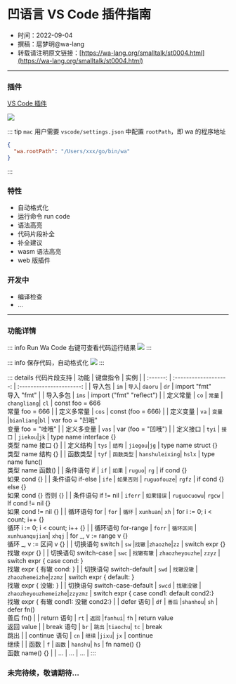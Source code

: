 # 凹语言 VS Code 插件指南

- 时间：2022-09-04
- 撰稿：扈梦明@wa-lang
- 转载请注明原文链接：[https://wa-lang.org/smalltalk/st0004.html](https://wa-lang.org/smalltalk/st0004.html)

---

### 插件

[VS Code 插件](https://marketplace.visualstudio.com/items?itemName=xxxDeveloper.vscode-wa)

![](/st0004-01.png)

::: tip
`mac` 用户需要 `vscode/settings.json` 中配置 `rootPath`，即 wa 的程序地址
```json
{
  "wa.rootPath": "/Users/xxx/go/bin/wa"
}
```
:::

### 特性

 - 自动格式化
 - 运行命令 run code
 - 语法高亮
 - 代码片段补全
 - 补全建议
 - wasm 语法高亮
 - web 版插件

### 开发中
- 编译检查
- ...

---

### 功能详情

::: info Run Wa Code
右键可查看代码运行结果
![](/st0004-02.png)
:::

::: info 保存代码，自动格式化
![](/st0004-03.gif)
:::

::: details 代码片段支持
|   功能   | 键盘指令  |           实例           |
| :------: | :-------------------: | :----------------------: |
|  导入包  | `im` \| `导入`\| `daoru` \| `dr` |       import "fmt" <br />导入 "fmt"       |
| 导入多包 |         `ims`         | import ("fmt" "reflect") |
| 定义常量 |  `co` \| `常量` \| `changliang`\| `cl`  | const foo = 666<br />常量 foo = 666 |
| 定义多常量 | `cos` | const (foo = 666) |
| 定义变量 | `va` \| `变量` \|`bianliang`\|`bl` | var foo = "凹哦"<br />变量 foo = "哇哦" |
| 定义多变量 | `vas` | var (foo = "凹哦") |
| 定义接口 | `tyi` \| `接口` \| `jiekou`\|`jk` | type name interface {}<br />类型 name 接口 {} |
| 定义结构 | `tys` \| `结构` \| `jiegou`\|`jg` | type name struct {}<br />类型 name 结构 {} |
| 函数类型 | `tyf` \| `函数类型` \| `hanshuleixing`\| `hslx` | type name func()<br />类型 name 函数() |
| 条件语句 if | `if` \| `如果` \| `ruguo`\| `rg` | if cond {}<br />如果 cond {} |
| 条件语句 if-else | `ife` \| `如果否则` \| `ruguofouze`\| `rgfz` | if cond {} else {}<br />如果 cond {} 否则 {} |
| 条件语句 if != nil | `iferr` \| `如果错误` \| `ruguocuowu`\| `rgcw` | If cond != nil {}<br />如果 cond != nil {} |
| 循环语句 for | `for` \| `循环` \| `xunhuan`\| `xh` | for i := 0; i < count; i++ {}<br />循环 i := 0; i < count; i++ {} |
| 循环语句 for-range | `forr` \| `循环区间` \| `xunhuanqujian`\| `xhqj` | for _, v := range v {}<br />循环 _, v := 区间 v {} |
| 切换语句 switch | `sw` \|`找辙` \|`zhaozhe`\|`zz` | switch expr {}<br />找辙 expr {} |
| 切换语句 switch-case | `swc` \| `找辙有辙` \| `zhaozheyouzhe`\| `zzyz` | switch expr { case cond: }<br />找辙 expr { 有辙 cond: } |
| 切换语句 switch-default | `swd` \| `找辙没辙` \| `zhaozhemeizhe`\|`zzmz` | switch expr { default: }<br />找辙 expr { 没辙: } |
| 切换语句 switch-case-default | `swcd` \| `找辙没辙` \| `zhaozheyouzhemeizhe`\|`zzyzmz` | switch expr { case cond1: default cond2:}<br />找辙 expr { 有辙 cond1: 没辙 cond2:} |
| defer 语句 | `df` \| `善后` \|`shanhou`\| `sh` | defer fn()<br />善后 fn() |
| return 语句 | `rt` \| `返回` \|`fanhui`\| `fh` | return value<br />返回 value |
| break 语句 | `br` \| `跳出` \|`tiaochu`\| `tc` | break<br />跳出 |
| continue 语句 | `cn` \| `继续` \|`jixu`\| `jx` | continue<br />继续 |
| 函数 | `f` \| `函数` \| `hanshu`\| `hs` | fn name()  {}<br />函数 name()  {} |
| ... | ... | ... |
:::

### 未完待续，敬请期待...
